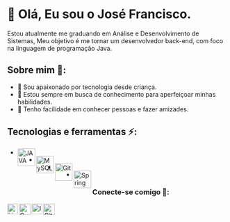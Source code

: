 # 👋 Olá, Eu sou o José Francisco.
Estou atualmente me graduando em Análise e Desenvolvimento de Sistemas, Meu objetivo é me tornar um desenvolvedor back-end, com foco na linguagem de programação Java.

## Sobre mim 🧑:
- 🧞 Sou apaixonado por tecnologia desde criança.
- 🔭 Estou sempre em busca de conhecimento para aperfeiçoar minhas habilidades.
- 👯 Tenho facilidade em conhecer pessoas e fazer amizades.

## Tecnologias e ferramentas ⚡:
- <img align= "left" alt="JAVA" width= "40px" src= "https://www.vectorlogo.zone/logos/java/java-horizontal.svg" /> <br>
- <img align = "left" alt="MySQL" width= "40px" src= "https://www.vectorlogo.zone/logos/mysql/mysql-ar21.svg" /> <br>
- <img align= "left" alt="Git" width = "40px" src = "https://www.vectorlogo.zone/logos/git-scm/git-scm-ar21.svg" /> <br>
- <img align = "left" alt="Spring" width = "40px" src = "https://www.vectorlogo.zone/logos/springio/springio-ar21.svg"/> <br>



### Conecte-se comigo 🤝:
<a href="https://www.linkedin.com/in/josé-francisco-marques-neto-67383622b/">
 <img align="left" alt="Linkedin" width="24px" src="https://www.vectorlogo.zone/logos/linkedin/linkedin-icon.svg" />
</a>
<a href="mailto:netomarques@gmail.com">
  <img align="left" alt="Gmail" width="26px" src="https://www.vectorlogo.zone/logos/gmail/gmail-icon.svg" />
</a>
<a href="https://www.instagram.com/zemarques_96/">
  <img align="left" alt="Instagram" width="24px" src="https://www.vectorlogo.zone/logos/instagram/instagram-icon.svg" />
</a>
 <a href="https://github.com/ZeMarques96">
  <img align="left" alt="Github" width="26px" src="https://www.vectorlogo.zone/logos/github/github-tile.svg" />
</a>
